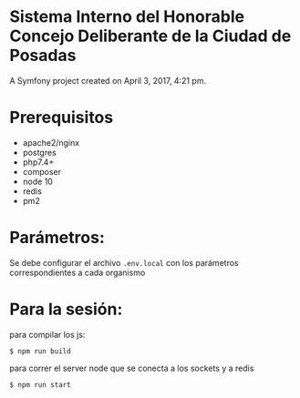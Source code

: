 Sistema Interno del Honorable Concejo Deliberante de la Ciudad de Posadas
===

A Symfony project created on April 3, 2017, 4:21 pm.

Prerequisitos
==

- apache2/nginx
- postgres
- php7.4+
- composer
- node 10
- redis
- pm2

Parámetros:
=

Se debe configurar el archivo `.env.local` con los parámetros correspondientes a cada organismo

Para la sesión:
=

para compilar los js:

`$ npm run build`

para correr el server node que se conecta a los sockets y a redis

`$ npm run start`

